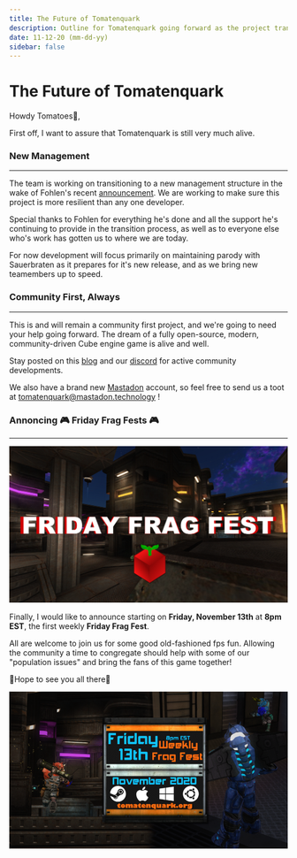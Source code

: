 ```yaml
---
title: The Future of Tomatenquark
description: Outline for Tomatenquark going forward as the project transitions to New Management
date: 11-12-20 (mm-dd-yy)
sidebar: false
---
```

 
# The Future of Tomatenquark 

Howdy Tomatoes🍅,

First off, I want to assure that Tomatenquark is still very much alive.


### New Management 
----


The team is working on transitioning to a new management structure in the wake of Fohlen's recent [announcement](https://tomatenquark.org/posts/experiment-ended.html). We are working to make sure this project is more resilient than any one developer.

Special thanks to Fohlen for everything he's done and all the support he's continuing to provide in the transition process, as well as to everyone else who's work has gotten us to where we are today. 

For now development will focus primarily on maintaining parody with Sauerbraten as it prepares for it's new release, and as we bring new teamembers up to speed. 

### Community First, Always
---

This is and will remain a community first project, and we're going to need your help going forward. The dream of a fully open-source, modern, community-driven Cube engine game is alive and well.

 Stay posted on this [blog](https://tomatenquark.org/POSTS/) and our [discord](https://discord.gg/47rkQar) for active community developments. 

We also have a brand new [Mastadon](https://mastodon.technology/web/accounts/353138) account, so feel free to send us a toot at [tomatenquark@mastadon.technology](https://mastodon.technology/web/accounts/353138) !

### Annoncing 🎮 **Friday Frag Fests** 🎮

----

![fff-banner]

Finally, I would like to announce starting on **Friday, November 13th** at **8pm EST**, the first weekly **Friday Frag Fest**.

 All are welcome to join us for some good old-fashioned fps fun. Allowing the community a time to congregate should help with some of our "population issues" and bring the fans of this game together!

🍅Hope to see you all there🍅

![weekly-ff]

[tq-logo]: https://raw.githubusercontent.com/tomatenquark/tomatenquark.github.io/site/images/tomatenquark.png
[fff-banner]: https://raw.githubusercontent.com/tomatenquark/tomatenquark.github.io/site/images/posts/friday-frag-fest.png
[weekly-ff]: https://raw.githubusercontent.com/tomatenquark/tomatenquark.github.io/site/images/posts/weeklyfragfests_friday13_banner.png 
